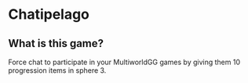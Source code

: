 # Chatipelago

## What is this game?

Force chat to participate in your MultiworldGG games by giving them 10 progression
items in sphere 3.
